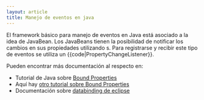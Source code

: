 ```yaml
---
layout: article
title: Manejo de eventos en java
---
```


El framework básico para manejo de eventos en Java está asociado a la idea de JavaBean. 
Los JavaBeans tienen la posibilidad de notificar los cambios en sus propiedades utilizando s. 
Para registrarse y recibir este tipo de eventos se utiliza un {{code|PropertyChangeListener}}.

Pueden encontrar más documentación al respecto en:

-   Tutorial de Java sobre [Bound Properties](https://docs.oracle.com/javase/tutorial/javabeans/writing/properties.html)
-   Aquí hay [otro tutorial sobre Bound Properties](http://geti.dcc.ufrj.br/cursos/fes_2008_1/javatutorial/javabeans/properties/bound.html)
-   Documentación sobre [databinding de eclipse](http://www.vogella.de/articles/EclipseDataBinding/article.html)


